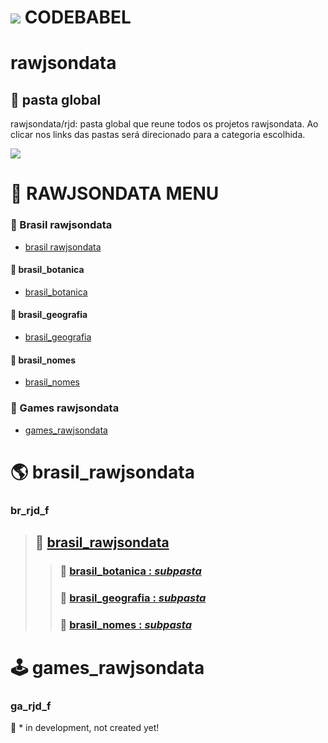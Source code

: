 #  [![](https://i.postimg.cc/wBPhM5Lv/jackal-11-24-v2-32-inverted.png)]()  CODEBABEL

# rawjsondata
## 📁 pasta global

rawjsondata/rjd: pasta global que reune todos os projetos rawjsondata.
Ao clicar nos links das pastas será direcionado para a categoria escolhida.

[![](https://i.postimg.cc/28XCfSZj/rjd-banner.png)]()

# 🧭 RAWJSONDATA MENU
### 🔷 Brasil rawjsondata
* [brasil rawjsondata](#br_rjd_f)
#### 🔹 brasil_botanica
* [brasil_botanica](#br_rjd_botanica)
#### 🔹 brasil_geografia
* [brasil_geografia](#br_rjd_geografia)
#### 🔹 brasil_nomes
* [brasil_nomes](#br_rjd_nomes)

### 🔷 Games rawjsondata
* [games_rawjsondata](#ga_rjd_f)

# 🌎 brasil_rawjsondata
### br_rjd_f
> ## 📂 [brasil_rawjsondata](https://github.com/codebabel-appbag/rawjsondata/tree/main/brasil_rawjsondata)
>> ### 📂 [brasil_botanica : _subpasta_ ](https://github.com/codebabel-appbag/rawjsondata/tree/main/brasil_rawjsondata)
>> ### 📂 [brasil_geografia : _subpasta_ ](https://github.com/codebabel-appbag/rawjsondata/tree/main/brasil_rawjsondata)
>> ### 📂 [brasil_nomes : _subpasta_ ](https://github.com/codebabel-appbag/rawjsondata/tree/main/brasil_rawjsondata)



# 🕹 games_rawjsondata
### ga_rjd_f

📂 * in development, not created yet!